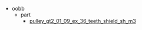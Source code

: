 * oobb
  * part
    * [pulley_gt2_01_09_ex_36_teeth_shield_sh_m3](oobb/part/pulley_gt2_01_09_ex_36_teeth_shield_sh_m3)
